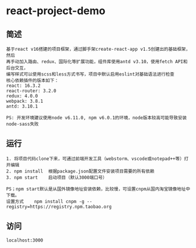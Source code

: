 # react-project-demo

## 简述
    基于react v16搭建的项目框架，通过脚手架create-react-app v1.5创建出的基础框架，然后
    再手动加入路由、redux、国际化等扩展功能，组件库使用antd v3.10，使用fetch API和后台交互，
    编写样式可以使用scss和less方式书写，项目中默认启用eslint对基础语法进行检查
    核心依赖插件的版本如下：
    react: 16.3.2
    react-router: 3.2.0
    redux: 4.0.0
    webpack: 3.8.1
    antd: 3.10.1

    PS: 开发环境建议使用node v6.11.0, npm v6.0.1的环境，node版本较高可能导致安装node-sass失败
## 运行
	1. 将项目代码clone下来，可通过前端开发工具（webstorm、vscode或notepad++等）打开编辑
	2. npm install	根据package.json配置文件安装项目需要的所有依赖
	3. npm start	启动项目（默认3000端口号）
	
	PS；npm start默认是从国外镜像地址安装依赖，比较慢，可设置cnpm从国内淘宝镜像地址中下载。
	设置方式	npm install cnpm -g --registry=https://registry.npm.taobao.org
## 访问
	localhost:3000
